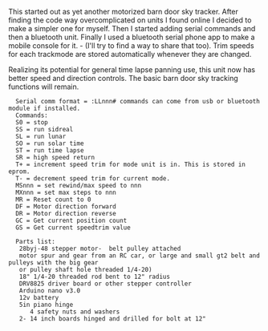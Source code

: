   This started out as yet another motorized barn door sky tracker. After finding the code way overcomplicated on units 
 I found online I decided to make a simpler one for myself. Then I started adding serial commands and then a bluetooth unit.
 Finally I used a bluetooth serial phone app to make a mobile console for it. - (I'll try to find a way to share that too).
  Trim speeds for each trackmode are stored automatically whenever they are changed. 

  Realizing its potential for general time lapse panning use, this unit now has better speed and direction controls.
 The basic barn door sky tracking functions will remain.

```
  Serial comm format = :LLnnn# commands can come from usb or bluetooth module if installed.
  Commands:
  S0 = stop
  SS = run sidreal
  SL = run lunar
  SO = run solar time
  ST = run time lapse
  SR = high speed return
  T+ = increment speed trim for mode unit is in. This is stored in eprom.
  T- = decrement speed trim for current mode.
  MSnnn = set rewind/max speed to nnn 
  MXnnn = set max steps to nnn
  MR = Reset count to 0
  DF = Motor direction forward
  DR = Motor direction reverse
  GC = Get current position count
  GS = Get current speedtrim value
  
  Parts list:
   28byj-48 stepper motor-  belt pulley attached 
   motor spur and gear from an RC car, or large and small gt2 belt and pulleys with the big gear 
   or pulley shaft hole threaded 1/4-20) 
   18" 1/4-20 threaded rod bent to 12" radius 
   DRV8825 driver board or other stepper controller
   Arduino nano v3.0
   12v battery
   5in piano hinge
      4 safety nuts and washers
   2- 14 inch boards hinged and drilled for bolt at 12"
```
